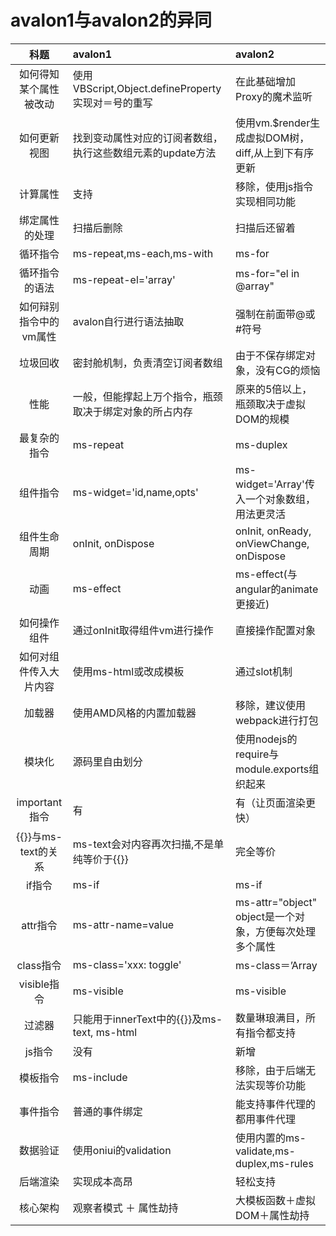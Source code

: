 avalon1与avalon2的异同
================

| 科题         | avalon1              | avalon2  |
| :-------------: |:-----------------| :-----|
| 如何得知某个属性被改动       | 使用VBScript,Object.defineProperty实现对＝号的重写        | 在此基础增加Proxy的魔术监听 |
| 如何更新视图     | 找到变动属性对应的订阅者数组，执行这些数组元素的update方法    | 使用vm.$render生成虚拟DOM树，diff,从上到下有序更新 |
| 计算属性       |  支持           | 移除，使用js指令实现相同功能 |
| 绑定属性的处理   | 扫描后删除           | 扫描后还留着|
| 循环指令      | ms-repeat,ms-each,ms-with   | ms-for |
| 循环指令的语法      | ms-repeat-el='array'    | ms-for="el in @array" |
| 如何辩别指令中的vm属性    | avalon自行进行语法抽取    | 强制在前面带@或#符号 |
| 垃圾回收    | 密封舱机制，负责清空订阅者数组  | 由于不保存绑定对象，没有CG的烦恼 |
| 性能   | 一般，但能撑起上万个指令，瓶颈取决于绑定对象的所占内存|   原来的5倍以上，瓶颈取决于虚拟DOM的规模|
| 最复杂的指令   | ms-repeat|   ms-duplex |
| 组件指令     | ms-widget='id,name,opts'      | ms-widget='Array'传入一个对象数组，用法更灵活 |
| 组件生命周期   | onInit, onDispose    | onInit, onReady, onViewChange, onDispose|
| 动画	      |ms-effect	|ms-effect(与angular的animate更接近)|
| 如何操作组件  | 通过onInit取得组件vm进行操作   | 直接操作配置对象|
| 如何对组件传入大片内容  | 使用ms-html或改成模板   | 通过slot机制|
| 加载器        |  使用AMD风格的内置加载器            | 移除，建议使用webpack进行打包|
| 模块化        |  源码里自由划分           | 使用nodejs的require与module.exports组织起来|
| important指令 | 	有              |有（让页面渲染更快）|
|{{}}与ms-text的关系|ms-text会对内容再次扫描,不是单纯等价于{{}}|完全等价
| if指令        | ms-if           | ms-if |
| attr指令       | ms-attr-name=value               | ms-attr="object" object是一个对象，方便每次处理多个属性 |
| class指令    | ms-class='xxx: toggle'       | ms-class＝’Array|Object|String‘ 用法变了|
| visible指令       | ms-visible       | ms-visible |
| 过滤器    | 只能用于innerText中的{{}}及ms-text, ms-html  | 数量琳琅满目，所有指令都支持|
| js指令        |  没有            | 新增|
| 模板指令      |  ms-include          | 移除，由于后端无法实现等价功能 |
| 事件指令      |  普通的事件绑定         | 能支持事件代理的都用事件代理 |
| 数据验证      |  使用oniui的validation |使用内置的ms-validate,ms-duplex,ms-rules|
| 后端渲染      |  实现成本高昂          | 轻松支持 |
| 核心架构       |  观察者模式 ＋ 属性劫持          | 大模板函数＋虚拟DOM＋属性劫持|